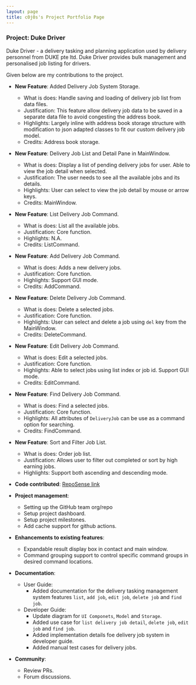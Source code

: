 ```yaml
---
layout: page
title: c0j0s's Project Portfolio Page
---
```


### Project: Duke Driver

Duke Driver - a delivery tasking and planning application used by delivery personnel from DUKE pte ltd. Duke Driver provides bulk management and personalised job listing for drivers. 

Given below are my contributions to the project.

* **New Feature**: Added Delivery Job System Storage.
    * What is does: Handle saving and loading of delivery job list from data files.
    * Justification: This feature allow delivery job data to be saved in a separate data file to avoid congesting the address book.
    * Highlights: Largely inline with address book storage structure with modification to json adapted classes to fit our custom delivery job model.
    * Credits: Address book storage.

* **New Feature**: Delivery Job List and Detail Pane in MainWindow.
    * What is does: Display a list of pending delivery jobs for user. Able to view the job detail when selected.
    * Justification: The user needs to see all the available jobs and its details.
    * Highlights: User can select to view the job detail by mouse or arrow keys.
    * Credits: MainWindow.

* **New Feature**: List Delivery Job Command.
    * What is does: List all the available jobs.
    * Justification: Core function.
    * Highlights: N.A.
    * Credits: ListCommand.

* **New Feature**: Add Delivery Job Command.
    * What is does: Adds a new delivery jobs.
    * Justification: Core function.
    * Highlights: Support GUI mode.
    * Credits: AddCommand.

* **New Feature**: Delete Delivery Job Command.
    * What is does: Delete a selected jobs.
    * Justification: Core function.
    * Highlights: User can select and delete a job using `del` key from the MainWindow.
    * Credits: DeleteCommand.

* **New Feature**: Edit Delivery Job Command.
    * What is does: Edit a selected jobs.
    * Justification: Core function.
    * Highlights: Able to select jobs using list index or job id. Support GUI mode.
    * Credits: EditCommand.

* **New Feature**: Find Delivery Job Command.
    * What is does: Find a selected jobs.
    * Justification: Core function.
    * Highlights: All attributes of `DeliveryJob` can be use as a command option for searching.
    * Credits: FindCommand.

* **New Feature**: Sort and Filter Job List.
    * What is does: Order job list.
    * Justification: Allows user to filter out completed or sort by high earning jobs.
    * Highlights: Support both ascending and descending mode.

* **Code contributed**: [RepoSense link](https://nus-cs2103-ay2223s2.github.io/tp-dashboard/?search=c0j0s&breakdown=true)

* **Project management**:
  * Setting up the GitHub team org/repo
  * Setup project dashboard.
  * Setup project milestones.
  * Add cache support for github actions.

* **Enhancements to existing features**:
  * Expandable result display box in contact and main window.
  * Command grouping support to control specific command groups in desired command locations.

* **Documentation**:
  * User Guide:
    * Added documentation for the delivery tasking management system features `list`, `add job`, `edit job`, `delete job` and `find job`.
  * Developer Guide:
    * Update diagram for `UI Componets`, `Model` and `Storage`.
    * Added use case for `list delivery job detail`, `delete job`, `edit job` and `find job`.
    * Added implementation details foe delivery job system in developer guide.
    * Added manual test cases for delivery jobs.

* **Community**:
  * Review PRs.
  * Forum discussions.
